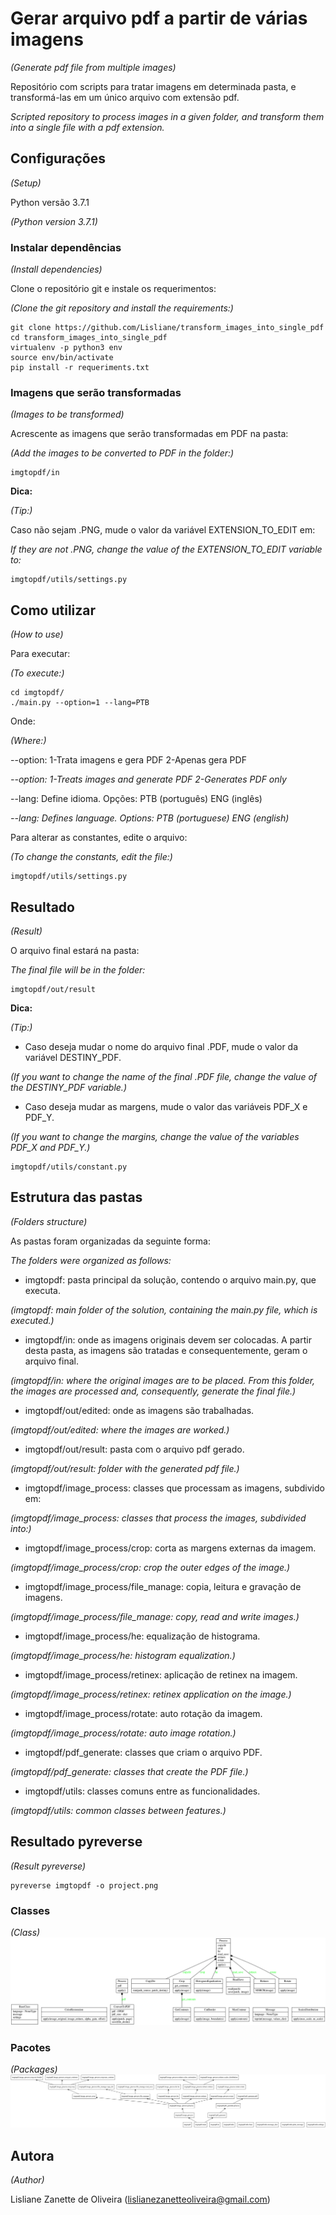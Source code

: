 # Gerar arquivo pdf a partir de várias imagens
_(Generate pdf file from multiple images)_

Repositório com scripts para tratar imagens em determinada pasta, e transformá-las em um único arquivo com extensão pdf.

_Scripted repository to process images in a given folder, and transform them into a single file with a pdf extension._


## Configurações
_(Setup)_

Python versão 3.7.1

_(Python version 3.7.1)_

### Instalar dependências
_(Install dependencies)_

Clone o repositório git e instale os requerimentos:

_(Clone the git repository and install the requirements:)_

```
git clone https://github.com/Lisliane/transform_images_into_single_pdf
cd transform_images_into_single_pdf
virtualenv -p python3 env
source env/bin/activate
pip install -r requeriments.txt
```

### Imagens que serão transformadas
_(Images to be transformed)_

Acrescente as imagens que serão transformadas em PDF na pasta:

_(Add the images to be converted to PDF in the folder:)_

```
imgtopdf/in
```

**Dica:**

_(Tip:)_

Caso não sejam .PNG, mude o valor da variável EXTENSION_TO_EDIT em:

*If they are not .PNG, change the value of the EXTENSION_TO_EDIT variable to:*

```
imgtopdf/utils/settings.py
```


## Como utilizar
_(How to use)_

Para executar:

_(To execute:)_

```
cd imgtopdf/
./main.py --option=1 --lang=PTB
```

Onde:

_(Where:)_

--option: 1-Trata imagens e gera PDF   2-Apenas gera PDF

_--option: 1-Treats images and generate PDF   2-Generates PDF only_

--lang: Define idioma. Opções: PTB (português)  ENG (inglês)

_--lang: Defines language. Options: PTB (portuguese)  ENG (english)_


Para alterar as constantes, edite o arquivo:

_(To change the constants, edit the file:)_

```
imgtopdf/utils/settings.py
```

## Resultado
_(Result)_

O arquivo final estará na pasta:

_The final file will be in the folder:_

```
imgtopdf/out/result
```

**Dica:**

_(Tip:)_

* Caso deseja mudar o nome do arquivo final .PDF, mude o valor da variável DESTINY_PDF.

*(If you want to change the name of the final .PDF file, change the value of the DESTINY_PDF variable.)*


* Caso deseja mudar as margens, mude o valor das variáveis PDF_X e PDF_Y.

*(If you want to change the margins, change the value of the variables PDF_X and PDF_Y.)*

```
imgtopdf/utils/constant.py
```


## Estrutura das pastas
_(Folders structure)_

As pastas foram organizadas da seguinte forma:

_The folders were organized as follows:_

* imgtopdf: pasta principal da solução, contendo o arquivo main.py, que executa.

*(imgtopdf: main folder of the solution, containing the main.py file, which is executed.)*

* imgtopdf/in: onde as imagens originais devem ser colocadas. A partir desta pasta, as imagens são tratadas e consequentemente, geram o arquivo final.

*(imgtopdf/in: where the original images are to be placed. From this folder, the images are processed and, consequently, generate the final file.)*

* imgtopdf/out/edited: onde as imagens são trabalhadas.

*(imgtopdf/out/edited: where the images are worked.)*

* imgtopdf/out/result: pasta com o arquivo pdf gerado.

*(imgtopdf/out/result: folder with the generated pdf file.)*

* imgtopdf/image_process: classes que processam as imagens, subdivido em:

*(imgtopdf/image_process: classes that process the images, subdivided into:)*

* imgtopdf/image_process/crop: corta as margens externas da imagem.

*(imgtopdf/image_process/crop: crop the outer edges of the image.)*

* imgtopdf/image_process/file_manage: copia, leitura e gravação de imagens.

*(imgtopdf/image_process/file_manage: copy, read and write images.)*

* imgtopdf/image_process/he: equalização de histograma.

*(imgtopdf/image_process/he: histogram equalization.)*

* imgtopdf/image_process/retinex: aplicação de retinex na imagem.

*(imgtopdf/image_process/retinex: retinex application on the image.)*

* imgtopdf/image_process/rotate: auto rotação da imagem.

*(imgtopdf/image_process/rotate: auto image rotation.)*

* imgtopdf/pdf_generate: classes que criam o arquivo PDF.

*(imgtopdf/pdf_generate: classes that create the PDF file.)*

* imgtopdf/utils: classes comuns entre as funcionalidades.

*(imgtopdf/utils: common classes between features.)*


## Resultado pyreverse
_(Result pyreverse)_

```
pyreverse imgtopdf -o project.png
```
### Classes
_(Class)_
![Alt text](classes.project.png)

### Pacotes
_(Packages)_
![Alt text](packages.project.png)


## Autora
_(Author)_

Lisliane Zanette de Oliveira (lislianezanetteoliveira@gmail.com)
